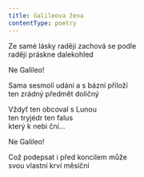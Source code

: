 ```yaml
---
title: Galileova žena
contentType: poetry
---
```


<section>

Ze samé lásky raději zachová se podle  
raději práskne dalekohled

</section>

<section>

Ne Galileo!

</section>

<section>

Sama sesmolí udání a s bázní přiloží  
ten zrádný předmět doličný

</section>

<section>

Vždyť ten obcoval s Lunou  
ten tryjédr ten falus  
který k nebi ční…

</section>

<section>

Ne Galileo!

</section>

<section>

Což podepsat i před koncilem může  
svou vlastní krví měsíční

</section>
